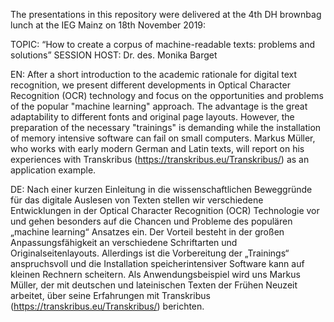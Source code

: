 The presentations in this repository were delivered at the 4th DH brownbag lunch at the IEG Mainz on 18th November 2019:

TOPIC: “How to create a corpus of machine-readable texts: problems and solutions”
SESSION HOST: Dr. des. Monika Barget

EN: After a short introduction to the academic rationale for digital text recognition, we present different developments in Optical Character Recognition (OCR) technology and focus on the opportunities and problems of the popular "machine learning" approach. The advantage is the great adaptability to different fonts and original page layouts. However, the preparation of the necessary "trainings" is demanding while the installation of memory intensive software can fail on small computers. Markus Müller, who works with early modern German and Latin texts, will report on his experiences with Transkribus (https://transkribus.eu/Transkribus/) as an application example.

DE: Nach einer kurzen Einleitung in die wissenschaftlichen Beweggründe für das digitale Auslesen von Texten stellen wir verschiedene Entwicklungen in der Optical Character Recognition (OCR) Technologie vor und gehen besonders auf die Chancen und Probleme des populären „machine learning“ Ansatzes ein. Der Vorteil besteht in der großen Anpassungsfähigkeit an verschiedene Schriftarten und Originalseitenlayouts. Allerdings ist die Vorbereitung der „Trainings“ anspruchsvoll und die Installation speicherintensiver Software kann auf kleinen Rechnern scheitern. Als Anwendungsbeispiel wird uns Markus Müller, der mit deutschen und lateinischen Texten der Frühen Neuzeit arbeitet, über seine Erfahrungen mit Transkribus (https://transkribus.eu/Transkribus/) berichten.




